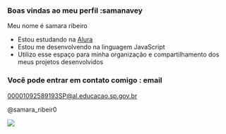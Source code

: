 ### Boas vindas ao meu perfil :samanavey

Meu nome é samara ribeiro

- Estou estudando na [Alura](https://www.alura.com.br)
- Estou me desenvolvendo na linguagem JavaScript
- Utilizo esse espaço para minha organização e compartilhamento dos meus projetos desenvolvidos

### Você pode entrar em contato comigo : email

00001092589193SP@al.educacao.sp.gov.br

@samara_ribeir0

![](https://media1.tenor.com/m/Oc53pHpn960AAAAd/computador-afonsinha.gif") 

